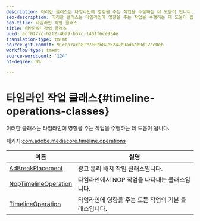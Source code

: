 ```yaml
---
description: 이러한 클래스는 타임라인에 영향을 주는 작업을 수행하는 데 도움이 됩니다.
seo-description: 이러한 클래스는 타임라인에 영향을 주는 작업을 수행하는 데 도움이 됩니다.
seo-title: 타임라인 작업 클래스
title: 타임라인 작업 클래스
uuid: ecf0f27c-b2f2-46a9-b57c-1401f6ce934e
translation-type: tm+mt
source-git-commit: 91cea7acb8127e02b82e5242b9ad6ab0d12ce0eb
workflow-type: tm+mt
source-wordcount: '124'
ht-degree: 0%

---
```



# 타임라인 작업 클래스{#timeline-operations-classes}

이러한 클래스는 타임라인에 영향을 주는 작업을 수행하는 데 도움이 됩니다.

패키지:[com.adobe.mediacore.timeline.operations](https://help.adobe.com/en_US/primetime/api/psdk/asdoc-dhls_1.4/com/adobe/mediacore/timeline/operations/package-detail.html)

| 이름 | 설명 |
|---|---|
| [AdBreakPlacement](https://help.adobe.com/en_US/primetime/api/psdk/asdoc-dhls_1.4/com/adobe/mediacore/timeline/operations/AdBreakPlacement.html) | 광고 분리 배치 작업 클래스입니다. |
| [NopTimelineOperation](https://help.adobe.com/en_US/primetime/api/psdk/asdoc-dhls_1.4/com/adobe/mediacore/timeline/operations/NopTimelineOperation.html) | 타임라인에서 NOP 작업을 나타내는 클래스입니다. |
| [TimelineOperation](https://help.adobe.com/en_US/primetime/api/psdk/asdoc-dhls_1.4/com/adobe/mediacore/timeline/operations/TimelineOperation.html) | 타임라인에 영향을 주는 모든 작업의 기본 클래스입니다. |